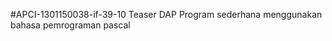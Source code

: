  #APCI-1301150038-if-39-10
            Teaser DAP
            Program sederhana menggunakan bahasa pemrograman pascal
